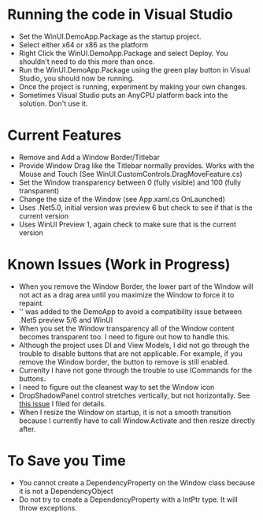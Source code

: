 # Running the code in Visual Studio
* Set the WinUI.DemoApp.Package as the startup project.
* Select either x64 or x86 as the platform
* Right Click the WinUI.DemoApp.Package and select Deploy.  You shouldn't need to do this more than once.
* Run the WinUI.DemoApp.Package using the green play button in Visual Studio, you should now be running.
* Once the project is running, experiment by making your own changes.
* Sometimes Visual Studio puts an AnyCPU platform back into the solution.  Don't use it.

# Current Features
* Remove and Add a Window Border/Titlebar
* Provide Window Drag like the Titlebar normally provides.  Works with the Mouse and Touch (See WinUI.CustomControls.DragMoveFeature.cs)
* Set the Window transparency between 0 (fully visible) and 100 (fully transparent)
* Change the size of the Window (see App.xaml.cs OnLaunched)
* Uses .Net5.0, initial version was preview 6 but check to see if that is the current version
* Uses WinUI Preview 1, again check to make sure that is the current version

# Known Issues (Work in Progress)
* When you remove the Window Border, the lower part of the Window will not act as a drag area until you maximize the Window to force it to repaint.
* '<PackageReference Include="Microsoft.Windows.CsWinRT" Version="0.1.0-prerelease.200623.5" />' was added to the DemoApp to avoid a compatibility issue between .Net5 preview 5/6 and WinUI
* When you set the Window transparency all of the Window content becomes transparent too.  I need to figure out how to handle this.
* Although the project uses DI and View Models, I did not go through the trouble to disable buttons that are not applicable.  For example, if you remove the Window border, the button to remove is still enabled.
* Currenlty I have not gone through the trouble to use ICommands for the buttons.
* I need to figure out the cleanest way to set the Window icon
* DropShadowPanel control stretches vertically, but not horizontally. See [this issue](https://github.com/windows-toolkit/WindowsCommunityToolkit/issues/3384) I filed for details.
* When I resize the Window on startup, it is not a smooth transition because I currently have to call Window.Activate and then resize directly after.  

# To Save you Time
* You cannot create a DependencyProperty on the Window class because it is not a DependencyObject
* Do not try to create a DependencyProperty with a IntPtr type.  It will throw exceptions.

